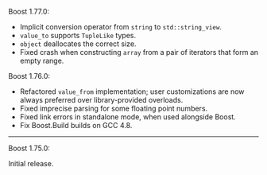 Boost 1.77.0:

*  Implicit conversion operator from `string` to `std::string_view`.
* `value_to` supports `TupleLike` types.
* `object` deallocates the correct size.
* Fixed crash when constructing `array` from a pair of iterators that form an
  empty range.

Boost 1.76.0:

* Refactored `value_from` implementation; user customizations are now always
  preferred over library-provided overloads.
* Fixed imprecise parsing for some floating point numbers.
* Fixed link errors in standalone mode, when used alongside Boost.
* Fix Boost.Build builds on GCC 4.8.

--------------------------------------------------------------------------------

Boost 1.75.0:

Initial release.
